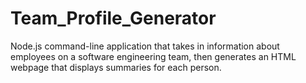 # Team_Profile_Generator
Node.js command-line application that takes in information about employees on a software engineering team, then generates an HTML webpage that displays summaries for each person.
